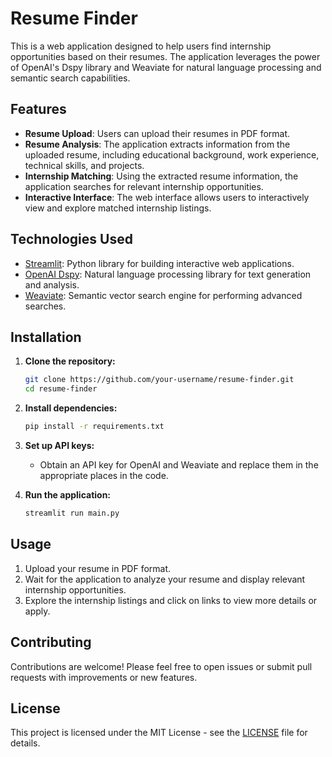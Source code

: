 # Resume Finder

This is a web application designed to help users find internship opportunities based on their resumes. The application leverages the power of OpenAI's Dspy library and Weaviate for natural language processing and semantic search capabilities.

## Features

- **Resume Upload**: Users can upload their resumes in PDF format.
- **Resume Analysis**: The application extracts information from the uploaded resume, including educational background, work experience, technical skills, and projects.
- **Internship Matching**: Using the extracted resume information, the application searches for relevant internship opportunities.
- **Interactive Interface**: The web interface allows users to interactively view and explore matched internship listings.

## Technologies Used

- [Streamlit](https://streamlit.io/): Python library for building interactive web applications.
- [OpenAI Dspy](https://openai.com/dspy): Natural language processing library for text generation and analysis.
- [Weaviate](https://www.semi.technology/): Semantic vector search engine for performing advanced searches.

## Installation

1. **Clone the repository:**

    ```bash
    git clone https://github.com/your-username/resume-finder.git
    cd resume-finder
    ```

2. **Install dependencies:**

    ```bash
    pip install -r requirements.txt
    ```

3. **Set up API keys:**

    - Obtain an API key for OpenAI and Weaviate and replace them in the appropriate places in the code.

4. **Run the application:**

    ```bash
    streamlit run main.py
    ```

## Usage

1. Upload your resume in PDF format.
2. Wait for the application to analyze your resume and display relevant internship opportunities.
3. Explore the internship listings and click on links to view more details or apply.

## Contributing

Contributions are welcome! Please feel free to open issues or submit pull requests with improvements or new features.

## License

This project is licensed under the MIT License - see the [LICENSE](LICENSE) file for details.
